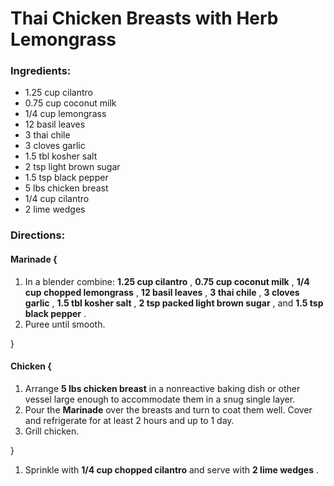 # Thai Chicken Breasts with Herb Lemongrass 

### Ingredients: 
* 1.25 cup cilantro
* 0.75 cup coconut milk
* 1/4 cup lemongrass
* 12 basil leaves
* 3 thai chile
* 3 cloves garlic
* 1.5 tbl kosher salt
* 2 tsp light brown sugar
* 1.5 tsp black pepper
* 5 lbs chicken breast
* 1/4 cup cilantro
* 2 lime wedges

### Directions: 

#### Marinade {
1. In a blender combine: **1.25 cup cilantro** , **0.75 cup coconut milk** , **1/4 cup chopped lemongrass** , **12 basil leaves** , **3 thai chile** , **3 cloves garlic** , **1.5 tbl kosher salt** , **2 tsp packed light brown sugar** , and **1.5 tsp black pepper** . 
2. Puree until smooth. 

}


#### Chicken {
1. Arrange **5 lbs chicken breast** in a nonreactive baking dish or other vessel large enough to accommodate them in a snug single layer. 
2. Pour the **Marinade** over the breasts and turn to coat them well. Cover and refrigerate for at least 2 hours and up to 1 day. 
3. Grill chicken. 

}

1. Sprinkle with **1/4 cup chopped cilantro** and serve with **2 lime wedges** . 
